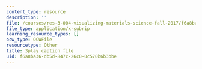 ```yaml
---
content_type: resource
description: ''
file: /courses/res-3-004-visualizing-materials-science-fall-2017/f6a8ba36db5d847c26c00c570b6b3bbe_Tj3Hpf_HMk4.srt
file_type: application/x-subrip
learning_resource_types: []
ocw_type: OCWFile
resourcetype: Other
title: 3play caption file
uid: f6a8ba36-db5d-847c-26c0-0c570b6b3bbe
---
```

